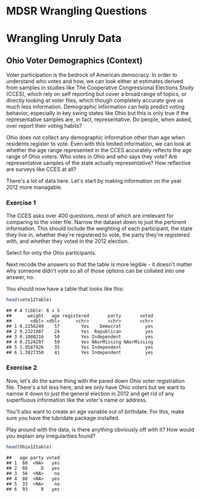 MDSR Wrangling Questions
================

Wrangling Unruly Data
=====================

Ohio Voter Demographics (Context)
---------------------------------

Voter participation is the bedrock of American democracy. In order to understand who votes and how, we can look either at estimates derived from samples in studies like The Cooperative Congressional Elections Study (CCES), which rely on self reporting but cover a broad range of topics, or directly looking at voter files, which though completely accurate give us much less information. Demographic information can help predict voting behavior, especially in key swing states like Ohio but this is only true if the representative samples are, in fact, representative. Do people, when asked, over report their voting habits?

Ohio does not collect any demographic information other than age when residents register to vote. Even with this limited information, we can look at whether the age range represented in the CCES accurately reflects the age range of Ohio voters. Who votes in Ohio and who says they vote? Are representative samples of the state actually representative? How reflective are surveys like CCES at all?

There's a lot of data here. Let's start by making information on the year 2012 more managable.

### Exercise 1

The CCES asks over 400 questions, most of which are irrelevant for comparing to the voter file. Narrow the dataset down to just the pertinent information. This should include the weighting of each participant, the state they live in, whether they're registered to vote, the party they're registered with, and whether they voted in the 2012 election.

Select for only the Ohio participants.

Next recode the answers so that the table is more legible - it doesn't matter why someone didn't vote so all of those options can be collated into one answer, no.

You should now have a table that looks like this:

``` r
head(vote12table)
```

    ## # A tibble: 6 × 5
    ##      weight   age registered       party       voted
    ##       <dbl> <dbl>      <chr>       <chr>       <chr>
    ## 1 0.2256249    57        Yes    Democrat         yes
    ## 2 0.2321987    24        Yes  Republican         yes
    ## 3 0.1080216    50        Yes Independent         yes
    ## 4 0.2524297    59        Yes NAorMissing NAorMissing
    ## 5 1.9587926    35        Yes Independent         yes
    ## 6 1.3827350    41        Yes Independent         yes

### Exercise 2

Now, let's do the same thing with the pared down Ohio voter registration file. There's a lot less here, and we only have Ohio voters but we want to narrow it down to just the general election in 2012 and get rid of any superfluous information like the voter's name or address.

You'll also want to create an age variable out of birthdate. For this, make sure you have the lubridate package installed.

Play around with the data, is there anything obviously off with it? How would you explain any irregularities found?

``` r
head(Ohio12table)
```

    ##   age party voted
    ## 1  60  <NA>   yes
    ## 2  66     D   yes
    ## 3  56  <NA>    no
    ## 4  88  <NA>   yes
    ## 5  33  <NA>    no
    ## 6  93     R   yes
